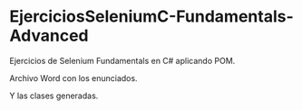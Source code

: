 # EjerciciosSeleniumC-Fundamentals-Advanced

Ejercicios de Selenium Fundamentals en C# aplicando POM.

Archivo Word con los enunciados.

Y las clases generadas.
